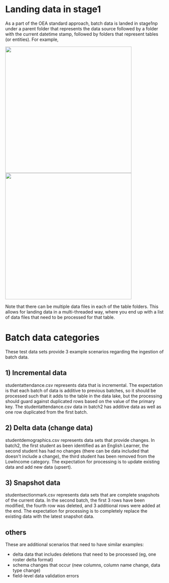 # Landing data in stage1
As a part of the OEA standard approach, batch data is landed in stage1np under a parent folder that represents the data source followed by a folder with the current datetime stamp, followed by folders that represent tables (or entities). For example,

<img src="https://user-images.githubusercontent.com/1812048/140947318-c4eb3535-9af3-4add-923a-3e8a3cccb144.png" width="400" />

<img src="https://user-images.githubusercontent.com/1812048/140947537-a60a8587-e8fb-4709-a01f-75045f056f0f.png" width="400" />

Note that there can be multiple data files in each of the table folders. This allows for landing data in a multi-threaded way, where you end up with a list of data files that need to be processed for that table.

# Batch data categories
These test data sets provide 3 example scenarios regarding the ingestion of batch data.

## 1) Incremental data
studentattendance.csv represents data that is incremental. The expectation is that each batch of data is additive to previous batches, so it should be processed such that it adds to the table in the data lake, but the processing should guard against duplicated rows based on the value of the primary key.
The studentattendance.csv data in batch2 has additive data as well as one row duplicated from the first batch.

## 2) Delta data (change data)
studentdemographics.csv represents data sets that provide changes. In batch2, the first student as been identified as an English Learner, the second student has had no changes (there can be data included that doesn't include a change), the third student has been removed from the LowIncome category.
The expectation for processing is to update existing data and add new data (upsert).

## 3) Snapshot data
studentsectionmark.csv represents data sets that are complete snapshots of the current data.
In the second batch, the first 3 rows have been modified, the fourth row was deleted, and 3 additional rows were added at the end.
The expectation for processing is to completely replace the existing data with the latest snapshot data.

## others
These are additional scenarios that need to have similar examples:
- delta data that includes deletions that need to be processed (eg, one roster delta format)
- schema changes that occur (new columns, column name change, data type change)
- field-level data validation errors
